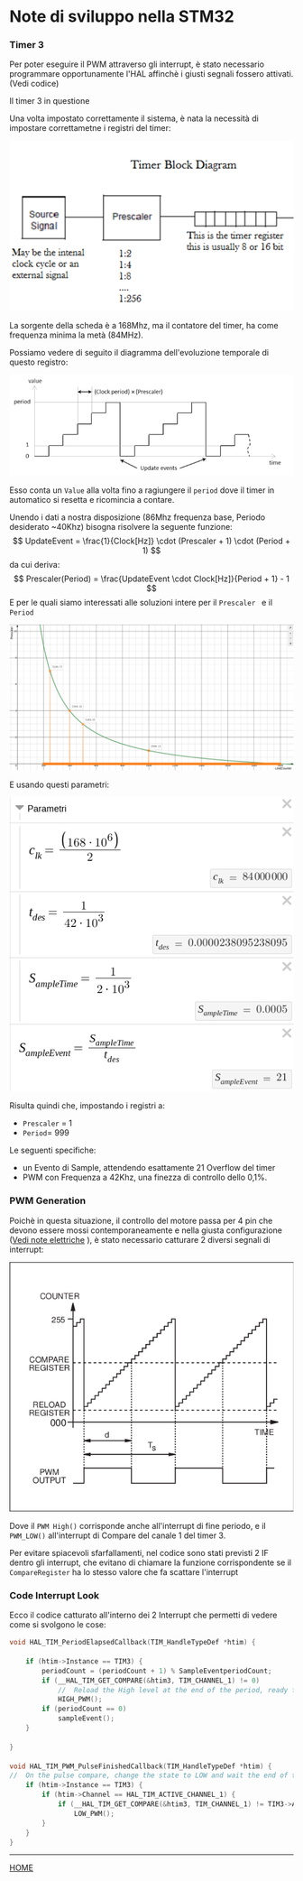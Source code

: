 # Note di sviluppo nella STM32 

### Timer 3

Per poter eseguire il PWM attraverso gli interrupt, è stato necessario programmare opportunamente l'HAL affinchè i giusti segnali fossero attivati. (Vedi codice)

Il timer 3 in questione 

Una volta impostato correttamente il sistema, è nata la necessità di impostare correttametne i registri del timer:

![image-20210714140235094](00_noteImg/TimerCounterFlow.png)

La sorgente della scheda è a 168Mhz, ma il contatore del timer, ha come frequenza minima la metà (84MHz). 

Possiamo vedere di seguito il diagramma dell'evoluzione temporale di questo registro:

 ![timer-count-diagram](00_noteImg/timer-count-diagram.png)

Esso conta un `Value` alla volta fino a ragiungere il `period` dove il timer in automatico si resetta e ricomincia a contare.

Unendo i dati a nostra disposizione (86Mhz frequenza base, Periodo desiderato ~40Khz) bisogna risolvere la seguente funzione:
$$
UpdateEvent = \frac{1}{Clock[Hz]} \cdot (Prescaler + 1) \cdot (Period + 1)
$$
da cui deriva:
$$
Prescaler(Period) = \frac{UpdateEvent \cdot Clock[Hz]}{Period + 1} - 1
$$
E per le quali siamo interessati alle soluzioni intere per il `Prescaler ` e il `Period`

![SolutionInteger](00_noteImg/SolutionInteger.png)

E usando questi parametri:

![SolutionIntegerParam](00_noteImg/SolutionIntegerParam.png)

Risulta quindi che, impostando i registri a:

- `Prescaler` = 1
- `Period`= 999

Le seguenti specifiche:

-  un Evento di Sample, attendendo esattamente 21 Overflow del timer
- PWM con Frequenza a 42Khz, una finezza di controllo dello 0,1%.

### PWM Generation

Poichè in questa situazione, il controllo del motore passa per 4 pin che devono essere mossi contemporaneamente e nella giusta configurazione ([Vedi note  elettriche](/02_Eletronics/ElettronicNote.md) ), è stato necessario catturare 2 diversi segnali di interrupt:

![PWM-operation](00_noteImg/PWM-operation.png)

Dove il `PWM High()` corrisponde anche all'interrupt di fine periodo, e il `PWM_LOW()` all'interrupt di Compare del canale 1 del timer 3.

Per evitare spiacevoli sfarfallamenti, nel codice sono stati previsti 2 IF dentro gli interrupt, che evitano di chiamare la funzione corrispondente se il `CompareRegister` ha lo stesso valore che fa scattare l'interrupt

### Code Interrupt Look

Ecco il codice catturato all'interno dei 2 Interrupt che permetti di vedere come si svolgono le cose:

```c++
void HAL_TIM_PeriodElapsedCallback(TIM_HandleTypeDef *htim) {

	if (htim->Instance == TIM3) {
		periodCount = (periodCount + 1) % SampleEventperiodCount;
		if (__HAL_TIM_GET_COMPARE(&htim3, TIM_CHANNEL_1) != 0)
			//	Reload the High level at the end of the period, ready for new count
			HIGH_PWM();
		if (periodCount == 0)
			sampleEvent();
	}

}

void HAL_TIM_PWM_PulseFinishedCallback(TIM_HandleTypeDef *htim) {
//	On the pulse compare, change the state to LOW and wait the end of the period
	if (htim->Instance == TIM3) {
		if (htim->Channel == HAL_TIM_ACTIVE_CHANNEL_1) {
			if (__HAL_TIM_GET_COMPARE(&htim3, TIM_CHANNEL_1) != TIM3->ARR)
				LOW_PWM();
		}
	}
}
```

---

[HOME](/README.md)

